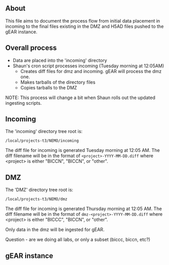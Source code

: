 ## About

This file aims to document the process flow from initial data placement in incoming to the final
files existing in the DMZ and H5AD files pushed to the gEAR instance.

## Overall process

- Data are placed into the 'incoming' directory
- Shaun's cron script processes incoming (Tuesday morning at 12:05AM)
  - Creates diff files for dmz and incoming.  gEAR will process the dmz one.
  - Makes tarballs of the directory files
  - Copies tarballs to the DMZ
  
NOTE: This process will change a bit when Shaun rolls out the updated ingesting scripts.

## Incoming

The 'incoming' directory tree root is:

    /local/projects-t3/NEMO/incoming

The diff file for incoming is generated Tuesday morning at 12:05 AM.  The diff filename will be in the format of ```<project>-YYYY-MM-DD.diff``` where \<project\> is either "BICCN", "BICCN", or "other".

## DMZ

The 'DMZ' directory tree root is:

    /local/projects-t3/NEMO/dmz

The diff file for incoming is generated Thursday morning at 12:05 AM. The diff filename will be in the format of ```dmz-<project>-YYYY-MM-DD.diff``` where \<project\> is either "BICCC", "BICCN", or "other".

Only data in the dmz will be ingested for gEAR.

Question - are we doing all labs, or only a subset (biccc, biccn, etc?)

## gEAR instance

